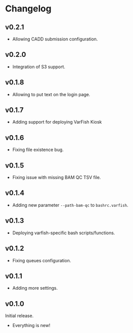 # Changelog

## v0.2.1

- Allowing CADD submission configuration.

## v0.2.0

- Integration of S3 support.

## v0.1.8

- Allowing to put text on the login page.

## v0.1.7

- Adding support for deploying VarFish Kiosk

## v0.1.6

- Fixing file existence bug.

## v0.1.5

- Fixing issue with missing BAM QC TSV file.

## v0.1.4

- Adding new parameter `--path-bam-qc` to `bashrc.varfish`.

## v0.1.3

- Deploying varfish-specific bash scripts/functions.

## v0.1.2

- Fixing queues configuration.

## v0.1.1

- Adding more settings.

## v0.1.0

Initial release.

- Everything is new!
